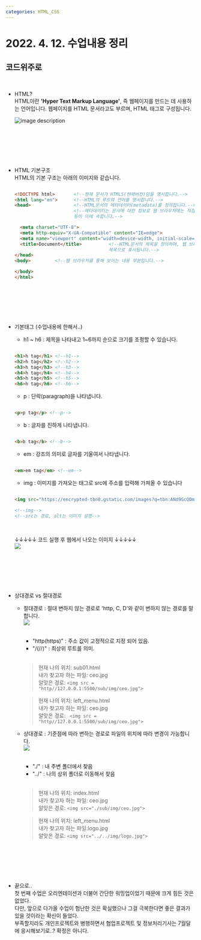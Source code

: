 ```yaml
---
categories: HTML_CSS
---
```


# 2022. 4. 12. 수업내용 정리 
## 코드위주로 

<br>

+ HTML? <br>
  HTML이란 **'Hyper Text Markup Language'**, 즉 웹페이지를 만드는 데 사용하는 언어입니다. 
  웹페이지를 HTML 문서라고도 부르며, HTML 태그로 구성됩니다.<br>
  
  ![image description](https://thumbs.dreamstime.com/b/html-css-javascript-programming-language-web-code-syntax-closeup-concept-technology-business-178233471.jpg)
  
  <br><br><br><br><br>


+ HTML 기본구조 <br>
  HTML의 기본 구조는 아래의 이미지와 같습니다.<br>
  
  ```html

  <!DOCTYPE html>       <!--현재 문서가 HTML5(현재버전)임을 명시합니다.-->
  <html lang="en">      <!--HTML의 루트와 언어를 명시합니다.-->
  <head>                <!--HTML문서의 메타데이터(metadata)를 정의합니다.-->
                        <!--메타데이터는 문서에 대한 정보로 웹 브라우저에는 직접적으로 표현되지 않는 정보를 의미합니다. <title>,<style>,<meta>,<link>,<scripot>,<base>태그
                        등이 이에 속합니다.-->

    <meta charset="UTF-8">
    <meta http-equiv="X-UA-Compatible" content="IE=edge">
    <meta name="viewport" content="width=device-width, initial-scale=1.0">
    <title>Document</title>          <!--HTML문서의 제목을 정의하며, 웹 브라우저의 툴바에 표시됩니다. 또한, 즐겨찾기에 추가할 떄 즐겨찾기의 제목이 되고 검색 엔진의 결과 페이지에 
                                     제목으로 표시됩니다.-->
  </head>
  <body>         <!--웹 브라우저를 통해 보이는 내용 부분입니다.-->

  </body>
  </html>

  ```

  <br><br><br><br><br>
  
+ 기본태그 (수업내용에 한해서..) <br>

  * h1 ~ h6 : 제목을 나타내고 1~6까지 순으로 크기를 조정할 수 있습니다.

  ``` html

  <h1>h tag</h1> <!--h1-->
  <h2>h tag</h2> <!--h2-->
  <h3>h tag</h3> <!--h3-->
  <h4>h tag</h4> <!--h4-->
  <h5>h tag</h5> <!--h5-->
  <h6>h tag</h6> <!--h6-->

  ```

  * p : 단락(paragraph)을 나타냅니다.

  ```html

  <p>p tag</p> <!--p-->

  ```

  * b : 글자를 진하게 나타냅니다. 
 
  ```html

  <b>b tag</b> <!--b-->

  ```

  * em : 강조의 의미로 글자를 기울여서 나타냅니다.
  
  ```html

  <em>em tag</em> <!--em-->

  ```

  * img : 이미지를 가져오는 태그로 src에 주소를 입력해 가져올 수 있습니다

  ```html

  <img src="https://encrypted-tbn0.gstatic.com/images?q=tbn:ANd9GcQDmaBfX-GN0cUBEoRh8XAnU4NEW8KI1EtDmA&usqp=CAU" alt="치와와 사진">

  <!--img-->
  <!--src는 경로, alt는 이미지 설명-->

  ``` 

  <br>

  ↓↓↓↓↓ 코드 실행 후 웹에서 나오는 이미지 ↓↓↓↓↓ <br>
  <img src="https://encrypted-tbn0.gstatic.com/images?q=tbn:ANd9GcQDmaBfX-GN0cUBEoRh8XAnU4NEW8KI1EtDmA&usqp=CAU"> 
  
  <br><br><br><br><br>

+ 상대경로 vs 절대경로
  * 절대경로 : 절대 변하지 않는 경로로 'http, C, D'와 같이 변하지 않는 경로를 말합니다. <br>
   <img src="https://velog.velcdn.com/images%2Fwlsdnjs156%2Fpost%2Fe35cfb3d-67b3-420c-ab60-f02d4b9d24f1%2Fimage.png">  <br><br>
  
     - "http(https)" : 주소 값이 고정적으로 지정 되어 있음. <br>
     - "/(//)" : 최상위 루트를 의미. <br><br>
    
    > 현재 나의 위치: sub01.html <br>
    > 내가 찾고자 하는 파일: ceo.jpg <br>
    > 알맞은 경로: ```<img src = "http//127.0.0.1:5500/sub/img/ceo.jpg">``` <br>
   
    > 현재 나의 위치: left_menu.html <br>
    > 내가 찾고자 하는 파일: ceo.jpg <br>
    > 알맞은 경로: ``` <img src = "http//127.0.0.1:5500/sub/img/ceo.jpg">``` <br>
    
  * 상대경로 : 기준점에 따라 변하는 경로로 파일의 위치에 따라 변경이 가능합니다. <br>
   <img src="https://velog.velcdn.com/images%2Fwlsdnjs156%2Fpost%2Fe35cfb3d-67b3-420c-ab60-f02d4b9d24f1%2Fimage.png">  <br><br>
   
     - "./"  : 내 주변 폴더에서 찾음 <br>
     - "../" : 나의 상위 폴더로 이동해서 찾음 <br><br>
    
    > 현재 나의 위치: index.html <br>
    > 내가 찾고자 하는 파일: ceo.jpg <br>
    > 알맞은 경로: ```<img src="./sub/img/ceo.jpg">``` <br>
    
    > 현재 나의 위치: left_menu.html <br>
    > 내가 찾고자 하는 파일:logo.jpg <br>
    > 알맞은 경로: ```<img src="../../img/logo.jpg">``` 
    
    <br><br><br><br><br>

+ 끝으로.. <br>
  첫 번째 수업은 오리엔테이션과 더불어 간단한 워밍업이었기 때문에 크게 힘든 것은 없었다. <br>
  다만, 앞으로 다가올 수업이 험난한 것은 확실했으나 그걸 극복한다면 좋은 결과가 있을 것이라는 확신이 들었다. <br>
  부족할지라도 개인프로젝트와 병행하면서 협업프로젝트 및 정보처리기사는 7월달에 응시해보기로..? 확정은 아니다. <br> 
